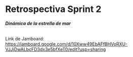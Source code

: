 # **Retrospectiva Sprint 2**
###### **Dinámica de la estrella de mar**

Link de Jamboard: 
https://jamboard.google.com/d/10Xww49EbAFfBHVoRXU-VJJjDwALbcFD3dx3e5bfXeT0/edit?usp=sharing
